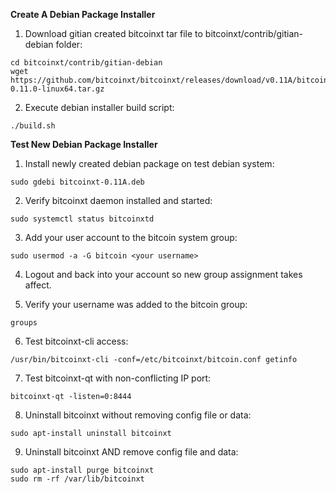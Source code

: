**Create A Debian Package Installer**

1. Download gitian created bitcoinxt tar file to bitcoinxt/contrib/gitian-debian folder:

  ```
  cd bitcoinxt/contrib/gitian-debian
  wget https://github.com/bitcoinxt/bitcoinxt/releases/download/v0.11A/bitcoin-0.11.0-linux64.tar.gz
  ```

2. Execute debian installer build script:
  ```
  ./build.sh
  ```

**Test New Debian Package Installer**

1. Install newly created debian package on test debian system:

  ```
  sudo gdebi bitcoinxt-0.11A.deb
  ```

2. Verify bitcoinxt daemon installed and started:

  ```
  sudo systemctl status bitcoinxtd
  ```

3. Add your user account to the bitcoin system group:
   
  ```
  sudo usermod -a -G bitcoin <your username>
  ```
  
4. Logout and back into your account so new group assignment takes affect.

5. Verify your username was added to the bitcoin group:

  ```
  groups
  ```

6. Test bitcoinxt-cli access:

  ```
  /usr/bin/bitcoinxt-cli -conf=/etc/bitcoinxt/bitcoin.conf getinfo
  ```
  
7. Test bitcoinxt-qt with non-conflicting IP port:
  
  ```
  bitcoinxt-qt -listen=0:8444
  ```
  
8. Uninstall bitcoinxt without removing config file or data:

  ```
  sudo apt-install uninstall bitcoinxt
  ```

9. Uninstall bitcoinxt AND remove config file and data:

  ```
  sudo apt-install purge bitcoinxt
  sudo rm -rf /var/lib/bitcoinxt
  ```
